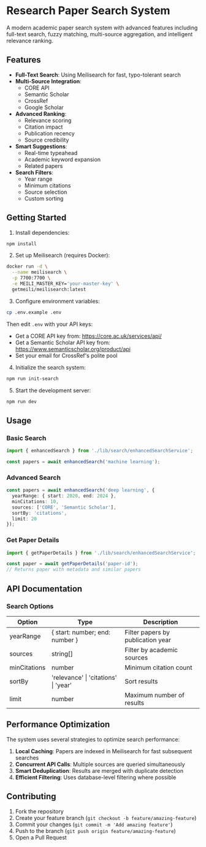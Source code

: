 # Research Paper Search System

A modern academic paper search system with advanced features including full-text search, fuzzy matching, multi-source aggregation, and intelligent relevance ranking.

## Features

- **Full-Text Search**: Using Meilisearch for fast, typo-tolerant search
- **Multi-Source Integration**: 
  - CORE API
  - Semantic Scholar
  - CrossRef
  - Google Scholar
- **Advanced Ranking**:
  - Relevance scoring
  - Citation impact
  - Publication recency
  - Source credibility
- **Smart Suggestions**:
  - Real-time typeahead
  - Academic keyword expansion
  - Related papers
- **Search Filters**:
  - Year range
  - Minimum citations
  - Source selection
  - Custom sorting

## Getting Started

1. Install dependencies:
```bash
npm install
```

2. Set up Meilisearch (requires Docker):
```bash
docker run -d \
  --name meilisearch \
  -p 7700:7700 \
  -e MEILI_MASTER_KEY='your-master-key' \
  getmeili/meilisearch:latest
```

3. Configure environment variables:
```bash
cp .env.example .env
```
Then edit `.env` with your API keys:
- Get a CORE API key from: https://core.ac.uk/services/api/
- Get a Semantic Scholar API key from: https://www.semanticscholar.org/product/api
- Set your email for CrossRef's polite pool

4. Initialize the search system:
```bash
npm run init-search
```

5. Start the development server:
```bash
npm run dev
```

## Usage

### Basic Search
```typescript
import { enhancedSearch } from './lib/search/enhancedSearchService';

const papers = await enhancedSearch('machine learning');
```

### Advanced Search
```typescript
const papers = await enhancedSearch('deep learning', {
  yearRange: { start: 2020, end: 2024 },
  minCitations: 10,
  sources: ['CORE', 'Semantic Scholar'],
  sortBy: 'citations',
  limit: 20
});
```

### Get Paper Details
```typescript
import { getPaperDetails } from './lib/search/enhancedSearchService';

const paper = await getPaperDetails('paper-id');
// Returns paper with metadata and similar papers
```

## API Documentation

### Search Options

| Option | Type | Description |
|--------|------|-------------|
| yearRange | { start: number; end: number } | Filter papers by publication year |
| sources | string[] | Filter by academic sources |
| minCitations | number | Minimum citation count |
| sortBy | 'relevance' \| 'citations' \| 'year' | Sort results |
| limit | number | Maximum number of results |

## Performance Optimization

The system uses several strategies to optimize search performance:

1. **Local Caching**: Papers are indexed in Meilisearch for fast subsequent searches
2. **Concurrent API Calls**: Multiple sources are queried simultaneously
3. **Smart Deduplication**: Results are merged with duplicate detection
4. **Efficient Filtering**: Uses database-level filtering where possible

## Contributing

1. Fork the repository
2. Create your feature branch (`git checkout -b feature/amazing-feature`)
3. Commit your changes (`git commit -m 'Add amazing feature'`)
4. Push to the branch (`git push origin feature/amazing-feature`)
5. Open a Pull Request
